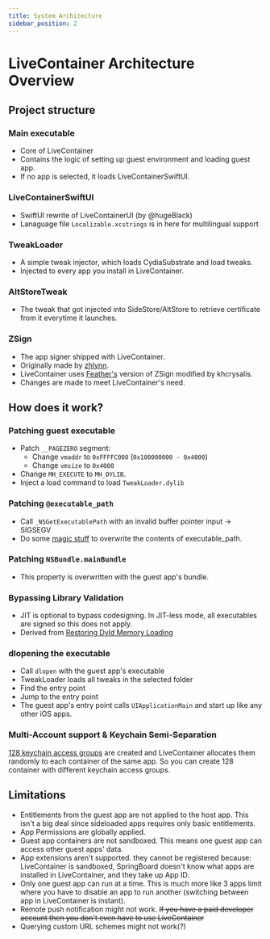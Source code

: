 ```yaml
---
title: System Architecture
sidebar_position: 2
---
```


# LiveContainer Architecture Overview

## Project structure

### Main executable

- Core of LiveContainer
- Contains the logic of setting up guest environment and loading guest app.
- If no app is selected, it loads LiveContainerSwiftUI.

### LiveContainerSwiftUI

- SwiftUI rewrite of LiveContainerUI (by @hugeBlack)
- Lanaguage file `Localizable.xcstrings` is in here for multilingual support

### TweakLoader

- A simple tweak injector, which loads CydiaSubstrate and load tweaks.
- Injected to every app you install in LiveContainer.

### AltStoreTweak

- The tweak that got injected into SideStore/AltStore to retrieve certificate from it everytime it launches.

### ZSign

- The app signer shipped with LiveContainer.
- Originally made by [zhlynn](https://github.com/zhlynn/zsign).
- LiveContainer uses [Feather's](https://github.com/khcrysalis/Feather) version of ZSign modified by khcrysalis.
- Changes are made to meet LiveContainer's need.

## How does it work?

### Patching guest executable

- Patch `__PAGEZERO` segment:
  - Change `vmaddr` to `0xFFFFC000` (`0x100000000 - 0x4000`)
  - Change `vmsize` to `0x4000`
- Change `MH_EXECUTE` to `MH_DYLIB`.
- Inject a load command to load `TweakLoader.dylib`

### Patching `@executable_path`

- Call `_NSGetExecutablePath` with an invalid buffer pointer input -> SIGSEGV
- Do some [magic stuff](https://github.com/khanhduytran0/LiveContainer/blob/5ef1e6a/main.m#L74-L115) to overwrite the contents of executable_path.

### Patching `NSBundle.mainBundle`

- This property is overwritten with the guest app's bundle.

### Bypassing Library Validation

- JIT is optional to bypass codesigning. In JIT-less mode, all executables are signed so this does not apply.
- Derived from [Restoring Dyld Memory Loading](https://blog.xpnsec.com/restoring-dyld-memory-loading)

### dlopening the executable

- Call `dlopen` with the guest app's executable
- TweakLoader loads all tweaks in the selected folder
- Find the entry point
- Jump to the entry point
- The guest app's entry point calls `UIApplicationMain` and start up like any other iOS apps.

### Multi-Account support & Keychain Semi-Separation

[128 keychain access groups](./entitlements.xml) are created and LiveContainer allocates them randomly to each container of the same app. So you can create 128 container with different keychain access groups.

## Limitations

- Entitlements from the guest app are not applied to the host app. This isn't a big deal since sideloaded apps requires only basic entitlements.
- App Permissions are globally applied.
- Guest app containers are not sandboxed. This means one guest app can access other guest apps' data.
- App extensions aren't supported. they cannot be registered because: LiveContainer is sandboxed, SpringBoard doesn't know what apps are installed in LiveContainer, and they take up App ID.
- Only one guest app can run at a time. This is much more like 3 apps limit where you have to disable an app to run another (switching between app in LiveContainer is instant).
- Remote push notification might not work. ~~If you have a paid developer account then you don't even have to use LiveContainer~~
- Querying custom URL schemes might not work(?)
